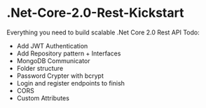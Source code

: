 # .Net-Core-2.0-Rest-Kickstart
Everything you need to build scalable .Net Core 2.0 Rest API
Todo:
- Add JWT Authentication
- Add Repository pattern + Interfaces
- MongoDB Communicator
- Folder structure
- Password Crypter with bcrypt
- Login and register endpoints to finish
- CORS
- Custom Attributes
